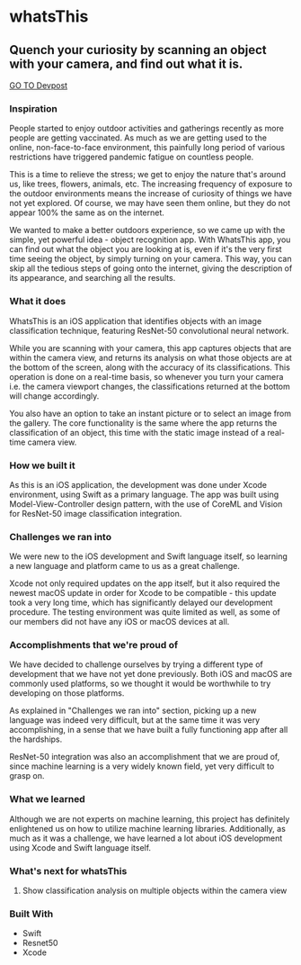 # whatsThis
## Quench your curiosity by scanning an object with your camera, and find out what it is.

[GO TO Devpost](https://devpost.com/software/whatsthis)


### Inspiration

People started to enjoy outdoor activities and gatherings recently as more people are getting vaccinated. As much as we are getting used to the online, non-face-to-face environment, this painfully long period of various restrictions have triggered pandemic fatigue on countless people.

This is a time to relieve the stress; we get to enjoy the nature that's around us, like trees, flowers, animals, etc. The increasing frequency of exposure to the outdoor environments means the increase of curiosity of things we have not yet explored. Of course, we may have seen them online, but they do not appear 100% the same as on the internet.

We wanted to make a better outdoors experience, so we came up with the simple, yet powerful idea - object recognition app. With WhatsThis app, you can find out what the object you are looking at is, even if it's the very first time seeing the object, by simply turning on your camera. This way, you can skip all the tedious steps of going onto the internet, giving the description of its appearance, and searching all the results.


### What it does

WhatsThis is an iOS application that identifies objects with an image classification technique, featuring ResNet-50 convolutional neural network.

While you are scanning with your camera, this app captures objects that are within the camera view, and returns its analysis on what those objects are at the bottom of the screen, along with the accuracy of its classifications. This operation is done on a real-time basis, so whenever you turn your camera i.e. the camera viewport changes, the classifications returned at the bottom will change accordingly.

You also have an option to take an instant picture or to select an image from the gallery. The core functionality is the same where the app returns the classification of an object, this time with the static image instead of a real-time camera view.


### How we built it

As this is an iOS application, the development was done under Xcode environment, using Swift as a primary language. The app was built using Model-View-Controller design pattern, with the use of CoreML and Vision for ResNet-50 image classification integration.


### Challenges we ran into

We were new to the iOS development and Swift language itself, so learning a new language and platform came to us as a great challenge.

Xcode not only required updates on the app itself, but it also required the newest macOS update in order for Xcode to be compatible - this update took a very long time, which has significantly delayed our development procedure. The testing environment was quite limited as well, as some of our members did not have any iOS or macOS devices at all.


### Accomplishments that we're proud of

We have decided to challenge ourselves by trying a different type of development that we have not yet done previously. Both iOS and macOS are commonly used platforms, so we thought it would be worthwhile to try developing on those platforms.

As explained in "Challenges we ran into" section, picking up a new language was indeed very difficult, but at the same time it was very accomplishing, in a sense that we have built a fully functioning app after all the hardships.

ResNet-50 integration was also an accomplishment that we are proud of, since machine learning is a very widely known field, yet very difficult to grasp on.


### What we learned

Although we are not experts on machine learning, this project has definitely enlightened us on how to utilize machine learning libraries. Additionally, as much as it was a challenge, we have learned a lot about iOS development using Xcode and Swift language itself.


### What's next for whatsThis

1. Show classification analysis on multiple objects within the camera view


### Built With
- Swift
- Resnet50
- Xcode

